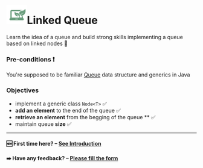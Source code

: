 # <img src="https://raw.githubusercontent.com/bobocode-projects/resources/master/image/logo_transparent_background.png" height=50/>Linked Queue
Learn the idea of a queue and build strong skills implementing a queue based on linked nodes 💪
 
### Pre-conditions ❗
You're supposed to be familiar [Queue](https://en.wikipedia.org/wiki/Queue_(abstract_data_type)) data structure and generics in Java

### Objectives
* implement a generic class `Node<T>` ✅
* **add an element** to the end of the queue ✅
* **retrieve an element** from the begging of the queue ** ✅
* maintain queue **size** ✅

---
#### 🆕 First time here? – [See Introduction](https://github.com/bobocode-projects/java-fundamentals-course/tree/main/0-0-intro#introduction)
#### ➡️ Have any feedback? – [Please fill the form ](https://forms.gle/ps9feaVAUsUT1gA29)
